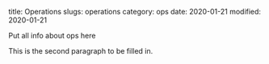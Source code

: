 title: Operations
slugs: operations
category: ops
date: 2020-01-21
modified: 2020-01-21

Put all info about ops here

This is the second paragraph to be filled in.
